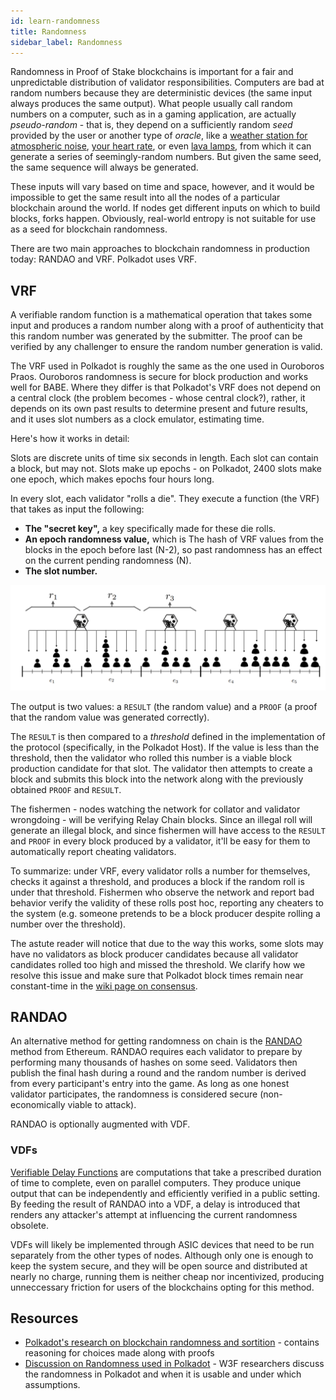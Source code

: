 ```yaml
---
id: learn-randomness
title: Randomness
sidebar_label: Randomness
---
```


Randomness in Proof of Stake blockchains is important for a fair and unpredictable distribution of
validator responsibilities. Computers are bad at random numbers because they are deterministic
devices (the same input always produces the same output). What people usually call random numbers on
a computer, such as in a gaming application, are actually _pseudo-random_ - that is, they depend on
a sufficiently random _seed_ provided by the user or another type of _oracle_, like a
[weather station for atmospheric noise](https://www.random.org/randomness/),
[your heart rate](https://mdpi.altmetric.com/details/47574324), or even
[lava lamps](https://en.wikipedia.org/wiki/Lavarand), from which it can generate a series of
seemingly-random numbers. But given the same seed, the same sequence will always be generated.

These inputs will vary based on time and space, however, and it would be impossible to get the same
result into all the nodes of a particular blockchain around the world. If nodes get different inputs
on which to build blocks, forks happen. Obviously, real-world entropy is not suitable for use as a
seed for blockchain randomness.

There are two main approaches to blockchain randomness in production today: RANDAO and VRF. Polkadot
uses VRF.

## VRF

A verifiable random function is a mathematical operation that takes some input and produces a random
number along with a proof of authenticity that this random number was generated by the submitter.
The proof can be verified by any challenger to ensure the random number generation is valid.

The VRF used in Polkadot is roughly the same as the one used in Ouroboros Praos. Ouroboros
randomness is secure for block production and works well for BABE. Where they differ is that
Polkadot's VRF does not depend on a central clock (the problem becomes - whose central clock?),
rather, it depends on its own past results to determine present and future results, and it uses slot
numbers as a clock emulator, estimating time.

Here's how it works in detail:

Slots are discrete units of time six seconds in length. Each slot can contain a block, but may not.
Slots make up epochs - on Polkadot, 2400 slots make one epoch, which makes epochs four hours long.

In every slot, each validator "rolls a die". They execute a function (the VRF) that takes as input
the following:

- **The "secret key",** a key specifically made for these die rolls.
- **An epoch randomness value,** which is The hash of VRF values from the blocks in the epoch before
  last (N-2), so past randomness has an effect on the current pending randomness (N).
- **The slot number.**

![](assets/VRF_babe.png)

The output is two values: a `RESULT` (the random value) and a `PROOF` (a proof that the random value
was generated correctly).

The `RESULT` is then compared to a _threshold_ defined in the implementation of the protocol
(specifically, in the Polkadot Host). If the value is less than the threshold, then the validator
who rolled this number is a viable block production candidate for that slot. The validator then
attempts to create a block and submits this block into the network along with the previously
obtained `PROOF` and `RESULT`.

The fishermen - nodes watching the network for collator and validator wrongdoing - will be verifying
Relay Chain blocks. Since an illegal roll will generate an illegal block, and since fishermen will
have access to the `RESULT` and `PROOF` in every block produced by a validator, it'll be easy for
them to automatically report cheating validators.

To summarize: under VRF, every validator rolls a number for themselves, checks it against a
threshold, and produces a block if the random roll is under that threshold. Fishermen who observe
the network and report bad behavior verify the validity of these rolls post hoc, reporting any
cheaters to the system (e.g. someone pretends to be a block producer despite rolling a number over
the threshold).

The astute reader will notice that due to the way this works, some slots may have no validators as
block producer candidates because all validator candidates rolled too high and missed the threshold.
We clarify how we resolve this issue and make sure that Polkadot block times remain near
constant-time in the [wiki page on consensus](learn-consensus).

## RANDAO

An alternative method for getting randomness on chain is the
[RANDAO](https://github.com/randao/randao) method from Ethereum. RANDAO requires each validator to
prepare by performing many thousands of hashes on some seed. Validators then publish the final hash
during a round and the random number is derived from every participant's entry into the game. As
long as one honest validator participates, the randomness is considered secure (non-economically
viable to attack).

RANDAO is optionally augmented with VDF.

### VDFs

[Verifiable Delay Functions](https://vdfresearch.org/) are computations that take a prescribed
duration of time to complete, even on parallel computers. They produce unique output that can be
independently and efficiently verified in a public setting. By feeding the result of RANDAO into a
VDF, a delay is introduced that renders any attacker's attempt at influencing the current randomness
obsolete.

VDFs will likely be implemented through ASIC devices that need to be run separately from the other
types of nodes. Although only one is enough to keep the system secure, and they will be open source
and distributed at nearly no charge, running them is neither cheap nor incentivized, producing
unneccessary friction for users of the blockchains opting for this method.

## Resources

- [Polkadot's research on blockchain randomness and sortition](https://research.web3.foundation/en/latest/polkadot/BABE/Babe.html) -
  contains reasoning for choices made along with proofs
- [Discussion on Randomness used in Polkadot](https://github.com/paritytech/ink/issues/57) - W3F
  researchers discuss the randomness in Polkadot and when it is usable and under which assumptions.
